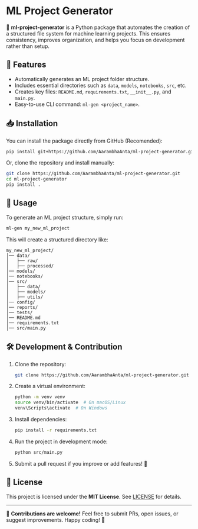 # ML Project Generator

🚀 **ml-project-generator** is a Python package that automates the creation of a structured file system for machine learning projects. This ensures consistency, improves organization, and helps you focus on development rather than setup.

## 📌 Features
- Automatically generates an ML project folder structure.
- Includes essential directories such as `data`, `models`, `notebooks`, `src`, etc.
- Creates key files: `README.md`, `requirements.txt`, `__init__.py`, and `main.py`.
- Easy-to-use CLI command: `ml-gen <project_name>`.

## 📥 Installation

You can install the package directly from GitHub (Recomended):
```sh
pip install git+https://github.com/AarambhaAnta/ml-project-generator.git
```
Or, clone the repository and install manually:
```sh
git clone https://github.com/AarambhaAnta/ml-project-generator.git
cd ml-project-generator
pip install .
```

## 🚀 Usage

To generate an ML project structure, simply run:
```sh
ml-gen my_new_ml_project
```
This will create a structured directory like:
```
my_new_ml_project/
│── data/
│   ├── raw/
│   ├── processed/
│── models/
│── notebooks/
│── src/
│   ├── data/
│   ├── models/
│   ├── utils/
│── config/
│── reports/
│── tests/
│── README.md
│── requirements.txt
│── src/main.py
```

## 🛠 Development & Contribution

1. Clone the repository:
   ```sh
   git clone https://github.com/AarambhaAnta/ml-project-generator.git
   ```
2. Create a virtual environment:
   ```sh
   python -m venv venv
   source venv/bin/activate  # On macOS/Linux
   venv\Scripts\activate  # On Windows
   ```
3. Install dependencies:
   ```sh
   pip install -r requirements.txt
   ```
4. Run the project in development mode:
   ```sh
   python src/main.py
   ```
5. Submit a pull request if you improve or add features! 🚀

## 📜 License
This project is licensed under the **MIT License**. See [LICENSE](LICENSE) for details.

---

🙌 **Contributions are welcome!** Feel free to submit PRs, open issues, or suggest improvements. Happy coding! 🚀